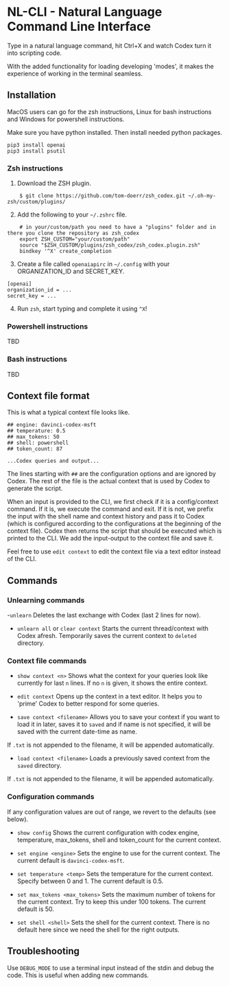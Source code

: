 # NL-CLI - Natural Language Command Line Interface

Type in a natural language command, hit Ctrl+X and watch Codex turn it into scripting code.

With the added functionality for loading developing 'modes', it makes the experience of working in the terminal seamless.

## Installation

MacOS users can go for the zsh instructions, Linux for bash instructions and Windows for powershell instructions.

Make sure you have python installed. Then install needed python packages.

```
pip3 install openai
pip3 install psutil
```

### Zsh instructions


1. Download the ZSH plugin.

```
    $ git clone https://github.com/tom-doerr/zsh_codex.git ~/.oh-my-zsh/custom/plugins/ 
```

2. Add the following to your `~/.zshrc` file.

```
    # in your/custom/path you need to have a "plugins" folder and in there you clone the repository as zsh_codex
    export ZSH_CUSTOM="your/custom/path"
    source "$ZSH_CUSTOM/plugins/zsh_codex/zsh_codex.plugin.zsh"
    bindkey '^X' create_completion
```

3. Create a file called `openaiapirc` in `~/.config` with your ORGANIZATION_ID and SECRET_KEY.

```
[openai]
organization_id = ...
secret_key = ...
```

4. Run `zsh`, start typing and complete it using `^X`!


### Powershell instructions

TBD


### Bash instructions

TBD


## Context file format

This is what a typical context file looks like.

```
## engine: davinci-codex-msft
## temperature: 0.5
## max_tokens: 50
## shell: powershell
## token_count: 87

...Codex queries and output...
```

The lines starting with `##` are the configuration options and are ignored by Codex. The rest of the file is the actual context that is used by Codex to generate the script.

When an input is provided to the CLI, we first check if it is a config/context command. If it is, we execute the command and exit. If it is not, we prefix the input with the shell name and context history and pass it to Codex (which is configured according to the configurations at the beginning of the context file). Codex then returns the script that should be executed which is printed to the CLI. We add the input-output to the context file and save it.

Feel free to use `edit context` to edit the context file via a text editor instead of the CLI.
## Commands

### Unlearning commands
-`unlearn`
Deletes the last exchange with Codex (last 2 lines for now).

- `unlearn all` or `clear context`
Starts the current thread/context with Codex afresh. Temporarily saves the current context to `deleted` directory.

### Context file commands
- `show context <n>`
Shows what the context for your queries look like currently for last `n` lines. If no `n` is given, it shows the entire context.

- `edit context`
Opens up the context in a text editor. It helps you to 'prime' Codex to better respond for some queries.

- `save context <filename>`
Allows you to save your context if you want to load it in later, saves it to `saved` and if name is not specified, it will be saved with the current date-time as name.

If `.txt` is not appended to the filename, it will be appended automatically.

- `load context <filename>`
Loads a previously saved context from the `saved` directory. 

If `.txt` is not appended to the filename, it will be appended automatically.

### Configuration commands

If any configuration values are out of range, we revert to the defaults (see below).

- `show config`
Shows the current configuration with codex engine, temperature, max_tokens, shell and token_count for the current context.

- `set engine <engine>`
Sets the engine to use for the current context. The current default is `davinci-codex-msft`.

- `set temperature <temp>`
Sets the temperature for the current context. Specify between 0 and 1. The current default is 0.5.

- `set max_tokens <max_tokens>`
Sets the maximum number of tokens for the current context. Try to keep this under 100 tokens. The current default is 50.

- `set shell <shell>`
Sets the shell for the current context. There is no default here since we need the shell for the right outputs.

## Troubleshooting

Use `DEBUG_MODE` to use a terminal input instead of the stdin and debug the code. This is useful when adding new commands.